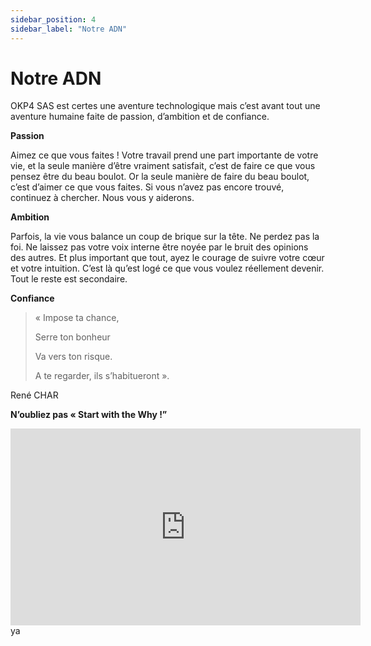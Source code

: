 ```yaml
---
sidebar_position: 4
sidebar_label: "Notre ADN"
---
```


# Notre ADN

OKP4 SAS est certes une aventure technologique mais c’est avant tout une aventure humaine faite de passion, d’ambition et de confiance.

**Passion**

Aimez ce que vous faites ! Votre travail prend une part importante de votre vie, et la seule manière d’être vraiment satisfait, c’est de faire ce que vous pensez être du beau boulot.
Or la seule manière de faire du beau boulot, c’est d’aimer ce que vous faites. Si vous n’avez pas encore trouvé, continuez à chercher. Nous vous y aiderons.

**Ambition**

Parfois, la vie vous balance un coup de brique sur la tête. Ne perdez pas la foi. Ne laissez pas votre voix interne être noyée par le bruit des opinions des autres. Et plus important que tout, ayez le courage de suivre votre cœur et votre intuition. C’est là qu’est logé ce que vous voulez réellement devenir. Tout le reste est secondaire.

**Confiance**

> « Impose ta chance,
>
> Serre ton bonheur
>
> Va vers ton risque.
>
> A te regarder, ils s’habitueront ».

René CHAR

**N’oubliez pas « Start with the Why !”**

<iframe width="560" height="315" src="https://www.youtube.com/embed/qp0HIF3SfI4" title="YouTube video player" frameborder="0" allow="accelerometer; autoplay; clipboard-write; encrypted-media; gyroscope; picture-in-picture; web-share" allowfullscreen></iframe>ya

